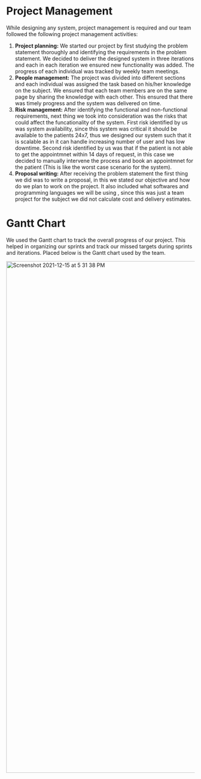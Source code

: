 # Project Management

While designing any system, project management is required and our team followed the following project management activities:

1. **Project planning:** We started our project by first studying the problem statement thoroughly and identifying the requirements in the problem statement. We decided to deliver the designed system in three iterations and each in each iteration we ensured new functionality was added. The progress of each individual was tracked by weekly team meetings.
2. **People management:** The project was divided into different sections and each individual was assigned the task based on his/her knowledge on the subject. We ensured that each team members are on the same page by sharing the knowledge with each other. This ensured that there was timely progress and the system was delivered on time.
3. **Risk management:** After identifying the functional and non-functional requirements, next thing we took into consideration was the risks that could affect the funcationality of the system. First risk identified by us was system availability, since this system was critical it should be available to the patients 24x7, thus we designed our system such that it is scalable as in it can handle increasing number of user and has low downtime. Second risk identified by us was that if the patient is not able to get the appointmnet within 14 days of request, in this case we decided to manually intervene the process and book an appointmnet for the patient (This is like the worst case scenario for the system).
4. **Proposal writing:** After receiving the problem statement the first thing we did was to write a proposal, in this we stated our objective and how do we plan to work on the project. It also included what softwares and programming languages we will be using , since this was just a team project for the subject we did not calculate cost and delivery estimates.

# Gantt Chart

We used the Gantt chart to track the overall progress of our project. This helped in organizing our sprints and track our missed targets during sprints and iterations. Placed below is the Gantt chart used by the team.


<img width="1362" alt="Screenshot 2021-12-15 at 5 31 38 PM" src="https://user-images.githubusercontent.com/86423179/146291165-8a4c7baa-929c-4f76-b394-0fa4838ae56a.png">
